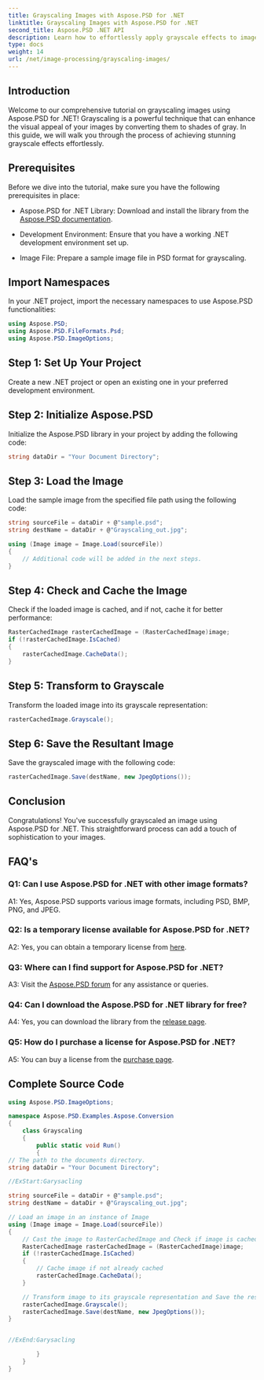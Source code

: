 ```yaml
---
title: Grayscaling Images with Aspose.PSD for .NET
linktitle: Grayscaling Images with Aspose.PSD for .NET
second_title: Aspose.PSD .NET API
description: Learn how to effortlessly apply grayscale effects to images using Aspose.PSD for .NET.
type: docs
weight: 14
url: /net/image-processing/grayscaling-images/
---
```

## Introduction

Welcome to our comprehensive tutorial on grayscaling images using Aspose.PSD for .NET! Grayscaling is a powerful technique that can enhance the visual appeal of your images by converting them to shades of gray. In this guide, we will walk you through the process of achieving stunning grayscale effects effortlessly.

## Prerequisites

Before we dive into the tutorial, make sure you have the following prerequisites in place:

- Aspose.PSD for .NET Library: Download and install the library from the [Aspose.PSD documentation](https://reference.aspose.com/psd/net/).

- Development Environment: Ensure that you have a working .NET development environment set up.

- Image File: Prepare a sample image file in PSD format for grayscaling.

## Import Namespaces

In your .NET project, import the necessary namespaces to use Aspose.PSD functionalities:

```csharp
using Aspose.PSD;
using Aspose.PSD.FileFormats.Psd;
using Aspose.PSD.ImageOptions;
```

## Step 1: Set Up Your Project

Create a new .NET project or open an existing one in your preferred development environment.

## Step 2: Initialize Aspose.PSD

Initialize the Aspose.PSD library in your project by adding the following code:

```csharp
string dataDir = "Your Document Directory";
```

## Step 3: Load the Image

Load the sample image from the specified file path using the following code:

```csharp
string sourceFile = dataDir + @"sample.psd";
string destName = dataDir + @"Grayscaling_out.jpg";

using (Image image = Image.Load(sourceFile))
{
    // Additional code will be added in the next steps.
}
```

## Step 4: Check and Cache the Image

Check if the loaded image is cached, and if not, cache it for better performance:

```csharp
RasterCachedImage rasterCachedImage = (RasterCachedImage)image;
if (!rasterCachedImage.IsCached)
{
    rasterCachedImage.CacheData();
}
```

## Step 5: Transform to Grayscale

Transform the loaded image into its grayscale representation:

```csharp
rasterCachedImage.Grayscale();
```

## Step 6: Save the Resultant Image

Save the grayscaled image with the following code:

```csharp
rasterCachedImage.Save(destName, new JpegOptions());
```

## Conclusion

Congratulations! You've successfully grayscaled an image using Aspose.PSD for .NET. This straightforward process can add a touch of sophistication to your images.

## FAQ's

### Q1: Can I use Aspose.PSD for .NET with other image formats?

A1: Yes, Aspose.PSD supports various image formats, including PSD, BMP, PNG, and JPEG.

### Q2: Is a temporary license available for Aspose.PSD for .NET?

A2: Yes, you can obtain a temporary license from [here](https://purchase.aspose.com/temporary-license/).

### Q3: Where can I find support for Aspose.PSD for .NET?

A3: Visit the [Aspose.PSD forum](https://forum.aspose.com/c/psd/34) for any assistance or queries.

### Q4: Can I download the Aspose.PSD for .NET library for free?

A4: Yes, you can download the library from the [release page](https://releases.aspose.com/psd/net/).

### Q5: How do I purchase a license for Aspose.PSD for .NET?

A5: You can buy a license from the [purchase page](https://purchase.aspose.com/buy).

## Complete Source Code
```csharp
using Aspose.PSD.ImageOptions;

namespace Aspose.PSD.Examples.Aspose.Conversion
{
    class Grayscaling
    {
        public static void Run()
        {
// The path to the documents directory.
string dataDir = "Your Document Directory";

//ExStart:Garysacling

string sourceFile = dataDir + @"sample.psd";
string destName = dataDir + @"Grayscaling_out.jpg";

// Load an image in an instance of Image
using (Image image = Image.Load(sourceFile))
{
	// Cast the image to RasterCachedImage and Check if image is cached
	RasterCachedImage rasterCachedImage = (RasterCachedImage)image;
	if (!rasterCachedImage.IsCached)
	{
		// Cache image if not already cached
		rasterCachedImage.CacheData();
	}

	// Transform image to its grayscale representation and Save the resultant image
	rasterCachedImage.Grayscale();
	rasterCachedImage.Save(destName, new JpegOptions());
}


//ExEnd:Garysacling

        }
    }
}

```
